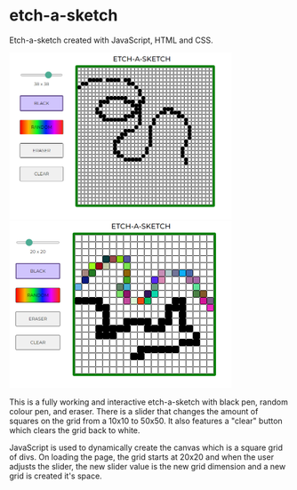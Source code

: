 # etch-a-sketch
Etch-a-sketch created with JavaScript, HTML and CSS. 
<p float="left">
  <img src="images/etchimg1.png" width = 400 height = 300>
  <img src="images/etchimg2.png" width = 400 height = 300>
</p>
This is a fully working and interactive etch-a-sketch with black pen, random colour pen, and eraser. There is a slider that changes the amount of squares on the grid from a 10x10 to 50x50. It also features a "clear" button which clears the grid back to white.

JavaScript is used to dynamically create the canvas which is a square grid of divs. On loading the page, the grid starts at 20x20 and when the user adjusts the slider, the new slider value is the new grid dimension and a new grid is created it's space.
